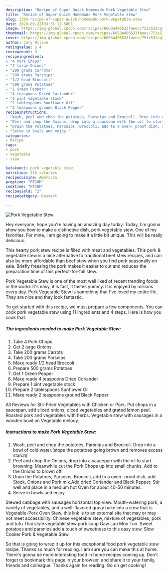```yaml
---
description: "Recipe of Super Quick Homemade Pork Vegetable Stew"
title: "Recipe of Super Quick Homemade Pork Vegetable Stew"
slug: 2305-recipe-of-super-quick-homemade-pork-vegetable-stew
date: 2020-09-22T03:31:12.580Z
image: https://img-global.cpcdn.com/recipes/6063a406533faeec/751x532cq70/pork-vegetable-stew-recipe-main-photo.jpg
thumbnail: https://img-global.cpcdn.com/recipes/6063a406533faeec/751x532cq70/pork-vegetable-stew-recipe-main-photo.jpg
cover: https://img-global.cpcdn.com/recipes/6063a406533faeec/751x532cq70/pork-vegetable-stew-recipe-main-photo.jpg
author: Cory Wilson
ratingvalue: 3.4
reviewcount: 9
recipeingredient:
- "4 Pork Chops"
- "2 large Onions"
- "200 grams Carrots"
- "200 grams Parsnips"
- "1/2 head Broccoli"
- "500 grams Potatoes"
- "1 Green Pepper"
- "4 teaspoons Dried Coriander"
- "1 pint vegetable stock"
- "2 tablespoons Sunflower Oil"
- "2 teaspoons ground Black Pepper"
recipeinstructions:
- "Wash, peel and chop the potatoes, Parsnips and Broccoli. Drop into a bowl of cold water.(stops the potatoes going brown and removes excess starch)"
- "Peel and chop the Onions, drop into a saucepan with the oil to start browning. Meanwhile cut the Pork Chops up into small chunks. Add to the Onions to brown off."
- "Drain the Potatoes, Parsnips, Broccoli, add to a oven- proof dish, add Stock, Onions and Pork mix.Add dried Coriander and Black Pepper. Stir well and place in a medium hot Oven for about 40-50 minutes."
- "Serve in bowls and enjoy."
categories:
- Recipe
tags:
- pork
- vegetable
- stew

katakunci: pork vegetable stew 
nutrition: 216 calories
recipecuisine: American
preptime: "PT10M"
cooktime: "PT36M"
recipeyield: "2"
recipecategory: Dessert

---
```



![Pork Vegetable Stew](https://img-global.cpcdn.com/recipes/6063a406533faeec/751x532cq70/pork-vegetable-stew-recipe-main-photo.jpg)

Hey everyone, hope you're having an amazing day today. Today, I'm gonna show you how to make a distinctive dish, pork vegetable stew. One of my favorites. For mine, I am going to make it a little bit unique. This will be really delicious.

This hearty pork stew recipe is filled with meat and vegetables. This pork &amp; vegetable stew is a nice alternative to traditional beef stew recipes, and can also be more affordable than beef stew when you find pork seasonally on sale. Briefly freezing the pork makes it easier to cut and reduces the preparation time of this perfect-for-fall stew.

Pork Vegetable Stew is one of the most well liked of recent trending foods in the world. It's easy, it is fast, it tastes yummy. It is enjoyed by millions every day. Pork Vegetable Stew is something that I've loved my entire life. They are nice and they look fantastic.


To get started with this recipe, we must prepare a few components. You can cook pork vegetable stew using 11 ingredients and 4 steps. Here is how you cook that.

<!--inarticleads1-->

##### The ingredients needed to make Pork Vegetable Stew:

1. Take 4 Pork Chops
1. Get 2 large Onions
1. Take 200 grams Carrots
1. Take 200 grams Parsnips
1. Make ready 1/2 head Broccoli
1. Prepare 500 grams Potatoes
1. Get 1 Green Pepper
1. Make ready 4 teaspoons Dried Coriander
1. Prepare 1 pint vegetable stock
1. Prepare 2 tablespoons Sunflower Oil
1. Make ready 2 teaspoons ground Black Pepper


All Reviews for Stir-Fried Vegetables with Chicken or Pork. Put chops in a saucepan, add sliced onions, diced vegetables and grated lemon peel. Roasted pork and vegetables with herbs. Vegetable stew with sausages in a wooden bowl on Vegetable melody. 

<!--inarticleads2-->

##### Instructions to make Pork Vegetable Stew:

1. Wash, peel and chop the potatoes, Parsnips and Broccoli. Drop into a bowl of cold water.(stops the potatoes going brown and removes excess starch)
1. Peel and chop the Onions, drop into a saucepan with the oil to start browning. Meanwhile cut the Pork Chops up into small chunks. Add to the Onions to brown off.
1. Drain the Potatoes, Parsnips, Broccoli, add to a oven- proof dish, add Stock, Onions and Pork mix.Add dried Coriander and Black Pepper. Stir well and place in a medium hot Oven for about 40-50 minutes.
1. Serve in bowls and enjoy.


Stewed cabbage with sausages horizontal top view. Mouth-watering pork, a variety of vegetables, and a well-flavored gravy bake into a stew that is Vegetable-Pork Oven Stew. this link is to an external site that may or may not meet accessibility. Chinese vegetable stew, mixture of vegetables, pork and tufu Thai style vegetable stew pork soup Gaw Lao Moo Tun. Sweet potatoes and parsnips add a touch of sweetness to this easy stew. Slow Cooker Pork &amp; Vegetable Stew. 

So that is going to wrap it up for this exceptional food pork vegetable stew recipe. Thanks so much for reading. I am sure you can make this at home. There's gonna be more interesting food in home recipes coming up. Don't forget to bookmark this page in your browser, and share it to your family, friends and colleague. Thanks again for reading. Go on get cooking!
